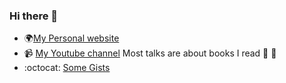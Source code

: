 ### Hi there 👋

<!--
**mohokh67/mohokh67** is a ✨ _special_ ✨ repository because its `README.md` (this file) appears on your GitHub profile.

Here are some ideas to get you started:

- 🔭 I’m currently working on ...
- 🌱 I’m currently learning ...
- 👯 I’m looking to collaborate on ...
- 🤔 I’m looking for help with ...
- 💬 Ask me about ...
- 📫 How to reach me: ...
- 😄 Pronouns: ...
- ⚡ Fun fact: ...
-->


- 🌍[My Personal website](https://www.moho.dev)
- 📹 [My Youtube channel](http://youtube.com/c/mohokh) Most talks are about books I read 📖 📖
- :octocat: [Some Gists](https://gist.github.com/mohokh67)
